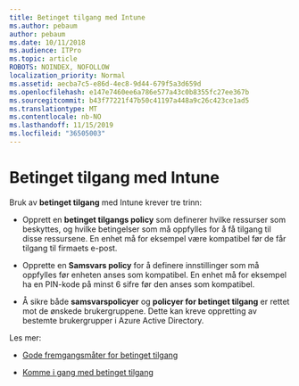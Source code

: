 ```yaml
---
title: Betinget tilgang med Intune
ms.author: pebaum
author: pebaum
ms.date: 10/11/2018
ms.audience: ITPro
ms.topic: article
ROBOTS: NOINDEX, NOFOLLOW
localization_priority: Normal
ms.assetid: aecba7c5-e86d-4ec8-9d44-679f5a3d659d
ms.openlocfilehash: e147e7460ee6a786e577a43c0b8355fc27ee367b
ms.sourcegitcommit: b43f77221f47b50c41197a448a9c26c423ce1ad5
ms.translationtype: MT
ms.contentlocale: nb-NO
ms.lasthandoff: 11/15/2019
ms.locfileid: "36505003"
---
```

# <a name="conditional-access-with-intune"></a>Betinget tilgang med Intune

Bruk av **betinget tilgang** med Intune krever tre trinn: 
  
- Opprett en **betinget tilgangs policy** som definerer hvilke ressurser som beskyttes, og hvilke betingelser som må oppfylles for å få tilgang til disse ressursene. En enhet må for eksempel være kompatibel før de får tilgang til firmaets e-post. 
    
- Opprette en **Samsvars policy** for å definere innstillinger som må oppfylles før enheten anses som kompatibel. En enhet må for eksempel ha en PIN-kode på minst 6 sifre før den anses som kompatibel. 
    
- Å sikre både **samsvarspolicyer** og **policyer for betinget tilgang** er rettet mot de ønskede brukergruppene. Dette kan kreve oppretting av bestemte brukergrupper i Azure Active Directory. 
    
Les mer:
  
- [Gode fremgangsmåter for betinget tilgang](https://docs.microsoft.com/azure/active-directory/conditional-access/best-practices)
    
- [Komme i gang med betinget tilgang](https://docs.microsoft.com/azure/active-directory/active-directory-conditional-access-azure-portal-get-started)
    

